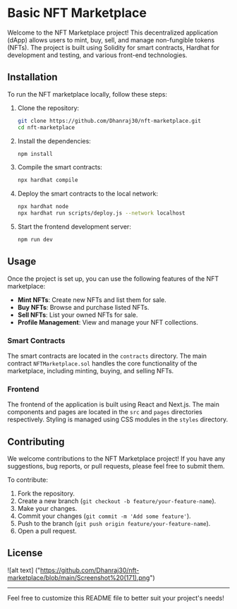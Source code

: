# Basic NFT Marketplace 
Welcome to the NFT Marketplace project! This decentralized application (dApp) allows users to mint, buy, sell, and manage non-fungible tokens (NFTs). The project is built using Solidity for smart contracts, Hardhat for development and testing, and various front-end technologies.

## Installation

To run the NFT marketplace locally, follow these steps:

1. Clone the repository:

    ```bash
    git clone https://github.com/Dhanraj30/nft-marketplace.git
    cd nft-marketplace
    ```

2. Install the dependencies:

    ```bash
    npm install
    ```

3. Compile the smart contracts:

    ```bash
    npx hardhat compile
    ```

4. Deploy the smart contracts to the local network:

    ```bash
    npx hardhat node
    npx hardhat run scripts/deploy.js --network localhost
    ```

5. Start the frontend development server:

    ```bash
    npm run dev
    ```

## Usage

Once the project is set up, you can use the following features of the NFT marketplace:

- **Mint NFTs**: Create new NFTs and list them for sale.
- **Buy NFTs**: Browse and purchase listed NFTs.
- **Sell NFTs**: List your owned NFTs for sale.
- **Profile Management**: View and manage your NFT collections.

### Smart Contracts

The smart contracts are located in the `contracts` directory. The main contract `NFTMarketplace.sol` handles the core functionality of the marketplace, including minting, buying, and selling NFTs.

### Frontend

The frontend of the application is built using React and Next.js. The main components and pages are located in the `src` and `pages` directories respectively. Styling is managed using CSS modules in the `styles` directory.

## Contributing

We welcome contributions to the NFT Marketplace project! If you have any suggestions, bug reports, or pull requests, please feel free to submit them.

To contribute:

1. Fork the repository.
2. Create a new branch (`git checkout -b feature/your-feature-name`).
3. Make your changes.
4. Commit your changes (`git commit -m 'Add some feature'`).
5. Push to the branch (`git push origin feature/your-feature-name`).
6. Open a pull request.

## License

![alt text] ("https://github.com/Dhanraj30/nft-marketplace/blob/main/Screenshot%20(171).png")

---

Feel free to customize this README file to better suit your project's needs!
